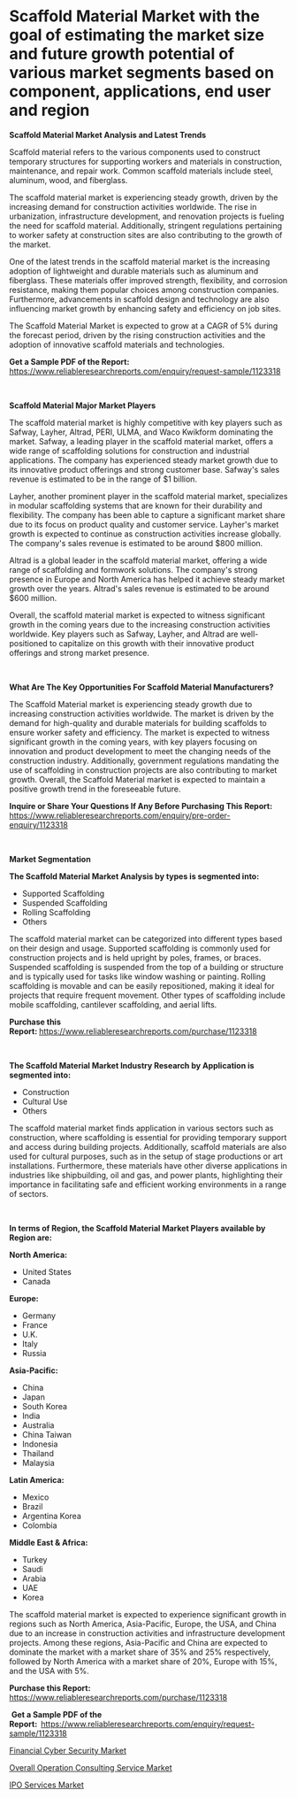 <p><h1>Scaffold Material Market with the goal of estimating the market size and future growth potential of various market segments based on component, applications, end user and region</h1></p><p><strong>Scaffold Material Market Analysis and Latest Trends</strong></p>
<p><p>Scaffold material refers to the various components used to construct temporary structures for supporting workers and materials in construction, maintenance, and repair work. Common scaffold materials include steel, aluminum, wood, and fiberglass.</p><p>The scaffold material market is experiencing steady growth, driven by the increasing demand for construction activities worldwide. The rise in urbanization, infrastructure development, and renovation projects is fueling the need for scaffold material. Additionally, stringent regulations pertaining to worker safety at construction sites are also contributing to the growth of the market.</p><p>One of the latest trends in the scaffold material market is the increasing adoption of lightweight and durable materials such as aluminum and fiberglass. These materials offer improved strength, flexibility, and corrosion resistance, making them popular choices among construction companies. Furthermore, advancements in scaffold design and technology are also influencing market growth by enhancing safety and efficiency on job sites.</p><p>The Scaffold Material Market is expected to grow at a CAGR of 5% during the forecast period, driven by the rising construction activities and the adoption of innovative scaffold materials and technologies.</p></p>
<p><strong>Get a Sample PDF of the Report:&nbsp;</strong> <a href="https://www.reliableresearchreports.com/enquiry/request-sample/1123318">https://www.reliableresearchreports.com/enquiry/request-sample/1123318</a></p>
<p>&nbsp;</p>
<p><strong>Scaffold Material Major Market Players</strong></p>
<p><p>The scaffold material market is highly competitive with key players such as Safway, Layher, Altrad, PERI, ULMA, and Waco Kwikform dominating the market. Safway, a leading player in the scaffold material market, offers a wide range of scaffolding solutions for construction and industrial applications. The company has experienced steady market growth due to its innovative product offerings and strong customer base. Safway's sales revenue is estimated to be in the range of $1 billion.</p><p>Layher, another prominent player in the scaffold material market, specializes in modular scaffolding systems that are known for their durability and flexibility. The company has been able to capture a significant market share due to its focus on product quality and customer service. Layher's market growth is expected to continue as construction activities increase globally. The company's sales revenue is estimated to be around $800 million.</p><p>Altrad is a global leader in the scaffold material market, offering a wide range of scaffolding and formwork solutions. The company's strong presence in Europe and North America has helped it achieve steady market growth over the years. Altrad's sales revenue is estimated to be around $600 million.</p><p>Overall, the scaffold material market is expected to witness significant growth in the coming years due to the increasing construction activities worldwide. Key players such as Safway, Layher, and Altrad are well-positioned to capitalize on this growth with their innovative product offerings and strong market presence.</p></p>
<p>&nbsp;</p>
<p><strong>What Are The Key Opportunities For Scaffold Material Manufacturers?</strong></p>
<p><p>The Scaffold Material market is experiencing steady growth due to increasing construction activities worldwide. The market is driven by the demand for high-quality and durable materials for building scaffolds to ensure worker safety and efficiency. The market is expected to witness significant growth in the coming years, with key players focusing on innovation and product development to meet the changing needs of the construction industry. Additionally, government regulations mandating the use of scaffolding in construction projects are also contributing to market growth. Overall, the Scaffold Material market is expected to maintain a positive growth trend in the foreseeable future.</p></p>
<p><strong>Inquire or Share Your Questions If Any Before Purchasing This Report:</strong> <a href="https://www.reliableresearchreports.com/enquiry/pre-order-enquiry/1123318">https://www.reliableresearchreports.com/enquiry/pre-order-enquiry/1123318</a></p>
<p>&nbsp;</p>
<p><strong>Market Segmentation</strong></p>
<p><strong>The Scaffold Material Market Analysis by types is segmented into:</strong></p>
<p><ul><li>Supported Scaffolding</li><li>Suspended Scaffolding</li><li>Rolling Scaffolding</li><li>Others</li></ul></p>
<p><p>The scaffold material market can be categorized into different types based on their design and usage. Supported scaffolding is commonly used for construction projects and is held upright by poles, frames, or braces. Suspended scaffolding is suspended from the top of a building or structure and is typically used for tasks like window washing or painting. Rolling scaffolding is movable and can be easily repositioned, making it ideal for projects that require frequent movement. Other types of scaffolding include mobile scaffolding, cantilever scaffolding, and aerial lifts.</p></p>
<p><strong>Purchase this Report:&nbsp;</strong><a href="https://www.reliableresearchreports.com/purchase/1123318">https://www.reliableresearchreports.com/purchase/1123318</a></p>
<p>&nbsp;</p>
<p><strong>The Scaffold Material Market Industry Research by Application is segmented into:</strong></p>
<p><ul><li>Construction</li><li>Cultural Use</li><li>Others</li></ul></p>
<p><p>The scaffold material market finds application in various sectors such as construction, where scaffolding is essential for providing temporary support and access during building projects. Additionally, scaffold materials are also used for cultural purposes, such as in the setup of stage productions or art installations. Furthermore, these materials have other diverse applications in industries like shipbuilding, oil and gas, and power plants, highlighting their importance in facilitating safe and efficient working environments in a range of sectors.</p></p>
<p>&nbsp;</p>
<p><strong>In terms of Region, the Scaffold Material Market Players available by Region are:</strong></p>
<p>
    <p> <strong> North America: </strong>
        <ul>
            <li>United States</li>
            <li>Canada</li>
        </ul>
        </p> 
    <p> <strong> Europe: </strong>
        <ul>
            <li>Germany</li>
            <li>France</li>
            <li>U.K.</li>
            <li>Italy</li>
            <li>Russia</li>
        </ul>
        </p> 
    <p> <strong> Asia-Pacific: </strong>
        <ul>
            <li>China</li>
            <li>Japan</li>
            <li>South Korea</li>
            <li>India</li>
            <li>Australia</li>
            <li>China Taiwan</li>
            <li>Indonesia</li>
            <li>Thailand</li>
            <li>Malaysia</li>
        </ul>
        </p> 
    <p> <strong> Latin America: </strong>
        <ul>
            <li>Mexico</li>
            <li>Brazil</li>
            <li>Argentina Korea</li>
            <li>Colombia</li>
        </ul>
        </p> 
    <p> <strong> Middle East & Africa: </strong>
        <ul>
            <li>Turkey</li>
            <li>Saudi</li>
            <li>Arabia</li>
            <li>UAE</li>
            <li>Korea</li>
        </ul>
    </p>
    </p>
<p><p>The scaffold material market is expected to experience significant growth in regions such as North America, Asia-Pacific, Europe, the USA, and China due to an increase in construction activities and infrastructure development projects. Among these regions, Asia-Pacific and China are expected to dominate the market with a market share of 35% and 25% respectively, followed by North America with a market share of 20%, Europe with 15%, and the USA with 5%.</p></p>
<p><strong>Purchase this Report: </strong><a href="https://www.reliableresearchreports.com/purchase/1123318">https://www.reliableresearchreports.com/purchase/1123318</a></p>
<p>&nbsp;<strong>Get a Sample PDF of the Report:&nbsp;&nbsp;</strong><a href="https://www.reliableresearchreports.com/enquiry/request-sample/1123318">https://www.reliableresearchreports.com/enquiry/request-sample/1123318</a></p>
<p><strong></strong></p>
<p><p><a href="https://view.publitas.com/reportprime-1/financial-cyber-security-market-centers-on-aspects-such-as-market-growth-market-share-market-opportunity-and-projected-forecasts-spanning-from-2023-to-2030/">Financial Cyber Security Market</a></p><p><a href="https://view.publitas.com/reportprime-1/overall-operation-consulting-service-market-centers-on-aspects-such-as-market-growth-market-share-market-opportunity-and-projected-forecasts-spanning-from-2023-to-2030/">Overall Operation Consulting Service Market</a></p><p><a href="https://view.publitas.com/reportprime-1/ipo-services-market-with-the-goal-of-estimating-the-market-size-and-future-growth-potential-of-various-market-segments-based-on-component-applications-end-user-and-region/">IPO Services Market</a></p></p>